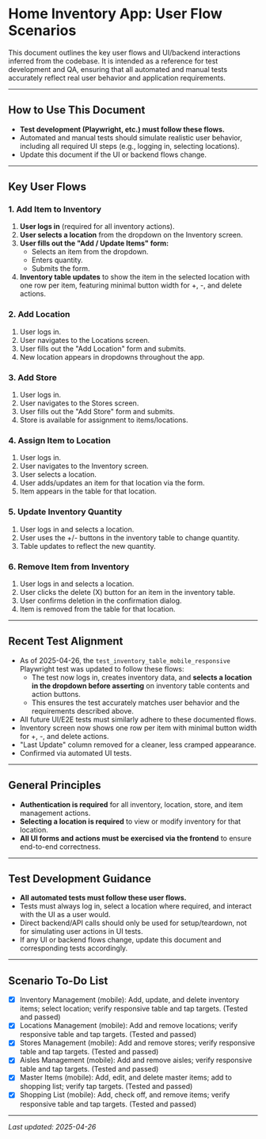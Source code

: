 # Home Inventory App: User Flow Scenarios

This document outlines the key user flows and UI/backend interactions inferred from the codebase. It is intended as a reference for test development and QA, ensuring that all automated and manual tests accurately reflect real user behavior and application requirements.

---

## How to Use This Document
- **Test development (Playwright, etc.) must follow these flows.**
- Automated and manual tests should simulate realistic user behavior, including all required UI steps (e.g., logging in, selecting locations).
- Update this document if the UI or backend flows change.

---

## Key User Flows

### 1. Add Item to Inventory
1. **User logs in** (required for all inventory actions).
2. **User selects a location** from the dropdown on the Inventory screen.
3. **User fills out the "Add / Update Items" form:**
    - Selects an item from the dropdown.
    - Enters quantity.
    - Submits the form.
4. **Inventory table updates** to show the item in the selected location with one row per item, featuring minimal button width for +, -, and delete actions.

### 2. Add Location
1. User logs in.
2. User navigates to the Locations screen.
3. User fills out the "Add Location" form and submits.
4. New location appears in dropdowns throughout the app.

### 3. Add Store
1. User logs in.
2. User navigates to the Stores screen.
3. User fills out the "Add Store" form and submits.
4. Store is available for assignment to items/locations.

### 4. Assign Item to Location
1. User logs in.
2. User navigates to the Inventory screen.
3. User selects a location.
4. User adds/updates an item for that location via the form.
5. Item appears in the table for that location.

### 5. Update Inventory Quantity
1. User logs in and selects a location.
2. User uses the +/- buttons in the inventory table to change quantity.
3. Table updates to reflect the new quantity.

### 6. Remove Item from Inventory
1. User logs in and selects a location.
2. User clicks the delete (X) button for an item in the inventory table.
3. User confirms deletion in the confirmation dialog.
4. Item is removed from the table for that location.

---

## Recent Test Alignment

- As of 2025-04-26, the `test_inventory_table_mobile_responsive` Playwright test was updated to follow these flows:
    - The test now logs in, creates inventory data, and **selects a location in the dropdown before asserting** on inventory table contents and action buttons.
    - This ensures the test accurately matches user behavior and the requirements described above.
- All future UI/E2E tests must similarly adhere to these documented flows.
- Inventory screen now shows one row per item with minimal button width for +, -, and delete actions.
- "Last Update" column removed for a cleaner, less cramped appearance.
- Confirmed via automated UI tests.

---

## General Principles
- **Authentication is required** for all inventory, location, store, and item management actions.
- **Selecting a location is required** to view or modify inventory for that location.
- **All UI forms and actions must be exercised via the frontend** to ensure end-to-end correctness.

---

## Test Development Guidance
- **All automated tests must follow these user flows.**
- Tests must always log in, select a location where required, and interact with the UI as a user would.
- Direct backend/API calls should only be used for setup/teardown, not for simulating user actions in UI tests.
- If any UI or backend flows change, update this document and corresponding tests accordingly.

---

## Scenario To-Do List
- [x] Inventory Management (mobile): Add, update, and delete inventory items; select location; verify responsive table and tap targets. (Tested and passed)
- [x] Locations Management (mobile): Add and remove locations; verify responsive table and tap targets. (Tested and passed)
- [x] Stores Management (mobile): Add and remove stores; verify responsive table and tap targets. (Tested and passed)
- [x] Aisles Management (mobile): Add and remove aisles; verify responsive table and tap targets. (Tested and passed)
- [x] Master Items (mobile): Add, edit, and delete master items; add to shopping list; verify tap targets. (Tested and passed)
- [x] Shopping List (mobile): Add, check off, and remove items; verify responsive table and tap targets. (Tested and passed)

---

_Last updated: 2025-04-26_
